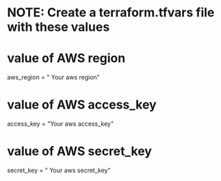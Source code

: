 # NOTE: Create a terraform.tfvars file with these values

# value of AWS region
aws_region = " Your aws region"
# value of AWS access_key
access_key = "Your aws access_key"
# value of AWS secret_key
secret_key = " Your aws secret_key"